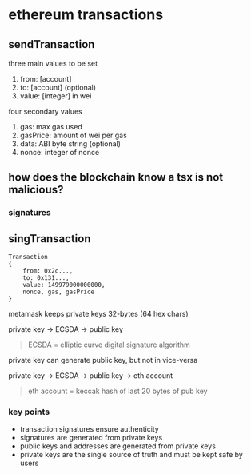 # ethereum transactions

## sendTransaction

three main values to be set
1. from: [account]
2. to: [account] (optional)
3. value: [integer] in wei

four secondary values
1. gas: max gas used
2. gasPrice: amount of wei per gas
3. data: ABI byte string (optional)
4. nonce: integer of nonce

## how does the blockchain know a tsx is not malicious?
### signatures

## singTransaction

``` 
Transaction
{
    from: 0x2c...,
    to: 0x131...,
    value: 149979000000000,
    nonce, gas, gasPrice
}
```
metamask keeps private keys 32-bytes (64 hex chars)

private key -> ECSDA -> public key

>ECSDA = elliptic curve digital signature algorithm

private key can generate public key, but not in vice-versa

private key -> ECSDA -> public key -> eth account

> eth account = keccak hash of last 20 bytes of pub key

### key points
- transaction signatures ensure authenticity
- signatures are generated from private keys
- public keys and addresses are generated from private keys
- private keys are the single source of truth and must be kept safe by users